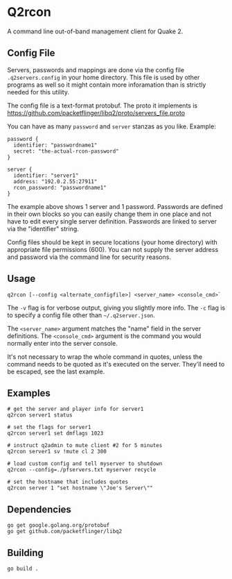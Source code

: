 # Q2rcon
A command line out-of-band management client for Quake 2.

## Config File
Servers, passwords and mappings are done via the config file `.q2servers.config`
in your home directory. This file is used by other programs as well 
so it might contain more inforamation than is strictly needed for this
utility.

The config file is a text-format protobuf. The proto it implements is
https://github.com/packetflinger/libq2/proto/servers_file.proto

You can have as many `password` and `server` stanzas as you like. Example:
```
password {
  identifier: "passwordname1"
  secret: "the-actual-rcon-password"
}

server {
  identifier: "server1"
  address: "192.0.2.55:27911"
  rcon_password: "passwordname1"
}
```

The example above shows 1 server and 1 password. Passwords
are defined in their own blocks so you can easily change them in one place
and not have to edit every single server definition. Passwords are linked
to server via the "identifier" string.

Config files should be kept in secure locations (your home directory) with 
appropriate file permissions (600). You can not supply the server address and password
via the command line for security reasons.

## Usage
```
q2rcon [--config <alternate_configfile>] <server_name> <console_cmd>`
```

The `-v` flag is for verbose output, giving you slightly more info. The `-c`
flag is to specify a config file other than `~/.q2server.json`.

The `<server_name>` argument matches the "name" field in the server definitions.
The `<console_cmd>` argument is the command you would normally enter into
the server console.

It's not necessary to wrap the whole command in quotes, unless the command needs to be
quoted as it's executed on the server. They'll need to be escaped, see the last example.

## Examples
```
# get the server and player info for server1
q2rcon server1 status

# set the flags for server1
q2rcon server1 set dmflags 1023

# instruct q2admin to mute client #2 for 5 minutes
q2rcon server1 sv !mute cl 2 300

# load custom config and tell myserver to shutdown 
q2rcon --config=./pfservers.txt myserver recycle

# set the hostname that includes quotes
q2rcon server 1 "set hostname \"Joe's Server\""
```

## Dependencies
```
go get google.golang.org/protobuf
go get github.com/packetflinger/libq2
```

## Building
```
go build .
```
